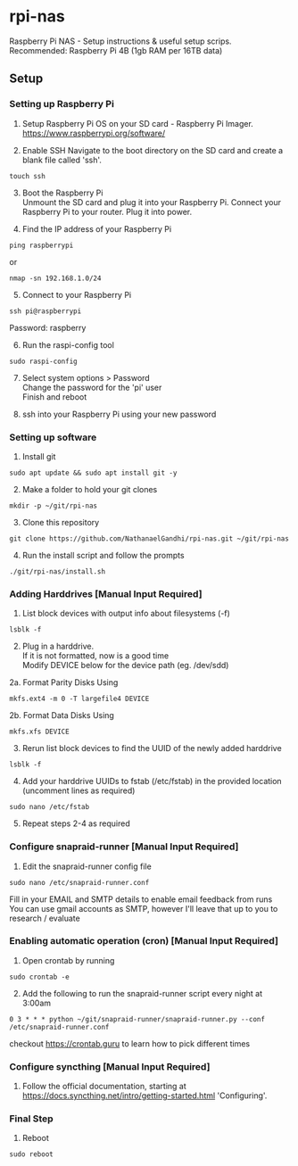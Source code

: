 # rpi-nas
Raspberry Pi NAS - Setup instructions &amp; useful setup scrips.
Recommended: Raspberry Pi 4B (1gb RAM per 16TB data)

## Setup
### Setting up Raspberry Pi
1. Setup Raspberry Pi OS on your SD card - Raspberry Pi Imager.
https://www.raspberrypi.org/software/

2. Enable SSH
Navigate to the boot directory on the SD card and create a blank file called 'ssh'.
```
touch ssh
```

3. Boot the Raspberry Pi<br/>
Unmount the SD card and plug it into your Raspberry Pi. Connect your Raspberry Pi to your router. Plug it into power.

4. Find the IP address of your Raspberry Pi
```
ping raspberrypi
```
or
```
nmap -sn 192.168.1.0/24
```

5. Connect to your Raspberry Pi
```
ssh pi@raspberrypi
```
Password: raspberry

6. Run the raspi-config tool
```
sudo raspi-config
```
7. Select system options > Password<br/>
Change the password for the 'pi' user<br/>
Finish and reboot

8. ssh into your Raspberry Pi using your new password

### Setting up software
1. Install git
```
sudo apt update && sudo apt install git -y
```

2. Make a folder to hold your git clones
```
mkdir -p ~/git/rpi-nas
```

3. Clone this repository
```
git clone https://github.com/NathanaelGandhi/rpi-nas.git ~/git/rpi-nas
```

4. Run the install script and follow the prompts
```
./git/rpi-nas/install.sh
```

### Adding Harddrives [Manual Input Required]
1. List block devices with output info about filesystems (-f)
```
lsblk -f
```

2. Plug in a harddrive.<br/>
If it is not formatted, now is a good time<br/>
Modify DEVICE below for the device path (eg. /dev/sdd)

2a. Format Parity Disks Using
```
mkfs.ext4 -m 0 -T largefile4 DEVICE
```

2b. Format Data Disks Using
```
mkfs.xfs DEVICE
```


3. Rerun list block devices to find the UUID of the newly added harddrive
```
lsblk -f
```

4. Add your harddrive UUIDs to fstab (/etc/fstab) in the provided location (uncomment lines as required)
```
sudo nano /etc/fstab
```

5. Repeat steps 2-4 as required

### Configure snapraid-runner [Manual Input Required]
1. Edit the snapraid-runner config file
```
sudo nano /etc/snapraid-runner.conf
```
Fill in your EMAIL and SMTP details to enable email feedback from runs<br/>
You can use gmail accounts as SMTP, however I'll leave that up to you to research / evaluate

### Enabling automatic operation (cron) [Manual Input Required]
1. Open crontab by running
```
sudo crontab -e
```

2. Add the following to run the snapraid-runner script every night at 3:00am
```
0 3 * * * python ~/git/snapraid-runner/snapraid-runner.py --conf /etc/snapraid-runner.conf
```
checkout https://crontab.guru to learn how to pick different times

### Configure syncthing [Manual Input Required]
1. Follow the official documentation, starting at https://docs.syncthing.net/intro/getting-started.html 'Configuring'.

### Final Step
1. Reboot
```
sudo reboot
```
